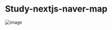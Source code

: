 # Study-nextjs-naver-map

![image](https://github.com/PerlPark/Study-nextjs-naver-map/assets/37076256/78a19e22-5e33-4d56-a531-5ea361fa93a6)


